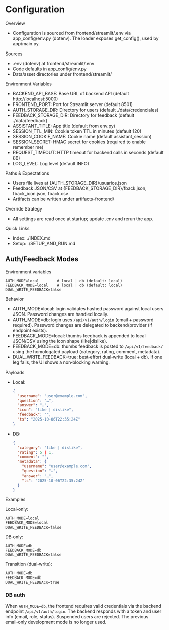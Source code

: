 # Configuration

Overview

- Configuration is sourced from frontend/streamlit/.env via app_config/env.py (dotenv). The loader exposes get_config(), used by app/main.py.

Sources

- .env (dotenv) at frontend/streamlit/.env
- Code defaults in app_config/env.py
- Data/asset directories under frontend/streamlit/

Environment Variables

- BACKEND_API_BASE: Base URL of backend API (default http://localhost:5000)
- FRONTEND_PORT: Port for Streamlit server (default 8501)
- AUTH_STORAGE_DIR: Directory for users (default ./data/credenciales)
- FEEDBACK_STORAGE_DIR: Directory for feedback (default ./data/feedback)
- ASSISTANT_TITLE: App title (default from env.py)
- SESSION_TTL_MIN: Cookie token TTL in minutes (default 120)
- SESSION_COOKIE_NAME: Cookie name (default assistant_session)
- SESSION_SECRET: HMAC secret for cookies (required to enable remember me)
- REQUEST_TIMEOUT: HTTP timeout for backend calls in seconds (default 60)
- LOG_LEVEL: Log level (default INFO)

Paths & Expectations

- Users file lives at {AUTH_STORAGE_DIR}/usuarios.json
- Feedback JSON/CSV at {FEEDBACK_STORAGE_DIR}/fback.json, fback_icon.json, fback.csv
- Artifacts can be written under artifacts-frontend/

Override Strategy

- All settings are read once at startup; update .env and rerun the app.

Quick Links

- Index: ./INDEX.md
- Setup: ./SETUP_AND_RUN.md

## Auth/Feedback Modes

Environment variables

```
AUTH_MODE=local        # local | db (default: local)
FEEDBACK_MODE=local    # local | db (default: local)
DUAL_WRITE_FEEDBACK=false
```

Behavior

- AUTH_MODE=local: login validates hashed password against local users JSON. Password changes are handled locally.
- AUTH_MODE=db: login uses `/api/v1/auth/login` (email + password required). Password changes are delegated to backend/provider (if endpoint exists).
- FEEDBACK_MODE=local: thumbs feedback is appended to local JSON/CSV using the icon shape (like|dislike).
- FEEDBACK_MODE=db: thumbs feedback is posted to `/api/v1/feedback/` using the homologated payload (category, rating, comment, metadata).
- DUAL_WRITE_FEEDBACK=true: best‑effort dual‑write (local + db). If one leg fails, the UI shows a non‑blocking warning.

Payloads

- Local:
  ```json
  {
    "username": "user@example.com",
    "question": "…",
    "answer": "…",
    "icon": "like | dislike",
    "feedback": "",
    "ts": "2025-10-06T22:35:24Z"
  }
  ```
- DB:
  ```json
  {
    "category": "like | dislike",
    "rating": 5 | 1,
    "comment": "",
    "metadata": {
      "username": "user@example.com",
      "question": "…",
      "answer": "…",
      "ts": "2025-10-06T22:35:24Z"
    }
  }
  ```

Examples

Local‑only:
```
AUTH_MODE=local
FEEDBACK_MODE=local
DUAL_WRITE_FEEDBACK=false
```

DB‑only:
```
AUTH_MODE=db
FEEDBACK_MODE=db
DUAL_WRITE_FEEDBACK=false
```

Transition (dual‑write):
```
AUTH_MODE=db
FEEDBACK_MODE=db
DUAL_WRITE_FEEDBACK=true
```

### DB auth

When `AUTH_MODE=db`, the frontend requires valid credentials via the backend endpoint `/api/v1/auth/login`. The backend responds with a token and user info (email, role, status). Suspended users are rejected. The previous email‑only development mode is no longer used.
